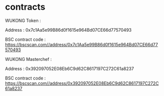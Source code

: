 # contracts

WUKONG Token : 

Address : 0x7c1Aa5e99B86d0f1615e964Bd07CE66d77570493

BSC contract code : https://bscscan.com//address/0x7c1Aa5e99B86d0f1615e964Bd07CE66d77570493

WUKONG Masterchef : 

Address : 0x392097052E08Eb6C9d62C8617197C272C61a8237

BSC contract code : https://bscscan.com//address/0x392097052E08Eb6C9d62C8617197C272C61a8237

